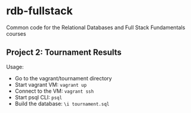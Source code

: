 rdb-fullstack
=============

Common code for the Relational Databases and Full Stack Fundamentals courses


Project 2: Tournament Results
-----------------------------

Usage:

- Go to the vagrant/tournament directory
- Start vagrant VM: `vagrant up`
- Connect to the VM: `vagrant ssh`
- Start psql CLI: `psql`
- Build the database: `\i tournament.sql`
